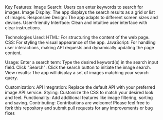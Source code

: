 Key Features:
Image Search: Users can enter keywords to search for images. Image Display: The app displays the search results as a grid or list of images. Responsive Design: The app adapts to different screen sizes and devices. User-friendly Interface: Clean and intuitive user interface with clear instructions.

Technologies Used:
HTML: For structuring the content of the web page. CSS: For styling the visual appearance of the app. JavaScript: For handling user interactions, making API requests and dynamically updating the page content.

Usage:
Enter a search term: Type the desired keyword(s) in the search input field. Click "Search": Click the search button to initiate the image search. View results: The app will display a set of images matching your search query. 

Customization:
API Integration: Replace the default API with your preferred image API service. Styling: Customize the CSS to match your desired look and feel. Functionality: Add additional features like image filtering, sorting and saving. 
Contributing:
Contributions are welcome! Please feel free to fork this repository and submit pull requests for any improvements or bug fixes
